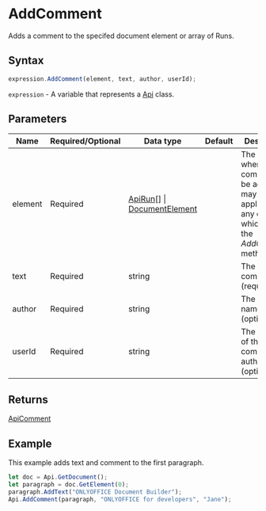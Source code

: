 # AddComment

Adds a comment to the specifed document element or array of Runs.

## Syntax

```javascript
expression.AddComment(element, text, author, userId);
```

`expression` - A variable that represents a [Api](../Api.md) class.

## Parameters

| **Name** | **Required/Optional** | **Data type** | **Default** | **Description** |
| ------------- | ------------- | ------------- | ------------- | ------------- |
| element | Required | [ApiRun](../../ApiRun/ApiRun.md)[] \| [DocumentElement](../../Enumeration/DocumentElement.md) |  | The element where the comment will be added. It may be applied to any element which has the *AddComment* method. |
| text | Required | string |  | The comment text (required). |
| author | Required | string |  | The author's name (optional). |
| userId | Required | string |  | The user ID of the comment author (optional). |

## Returns

[ApiComment](../../ApiComment/ApiComment.md)

## Example

This example adds text and comment to the first paragraph.

```javascript editor-docx
let doc = Api.GetDocument();
let paragraph = doc.GetElement(0);
paragraph.AddText("ONLYOFFICE Document Builder");
Api.AddComment(paragraph, "ONLYOFFICE for developers", "Jane");
```

